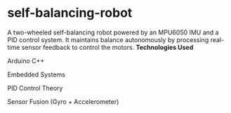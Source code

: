 # self-balancing-robot
A two-wheeled self-balancing robot powered by an MPU6050 IMU and a PID control system. It maintains balance autonomously by processing real-time sensor feedback to control the motors.
**Technologies Used**

Arduino C++

Embedded Systems

PID Control Theory

Sensor Fusion (Gyro + Accelerometer)

